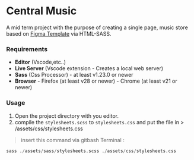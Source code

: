 # Central Music
A mid term project with the purpose of creating a single page, music store based on [Figma Template](https://www.figma.com/design/YPmLBmAlpp9pqbroAoKOCd/Responsive-Music-Store-Template-(Community)) via HTML-SASS.

### Requirements
- **Editor** (Vscode,etc..)
- **Live Server** (Vscode extension - Creates a local web server)
- **Sass** (Css Processor)
        - at least v1.23.0 or newer
- **Browser**
        - Firefox (at least v28 or newer)
        - Chrome (at least v21 or newer)

### Usage
1. Open the project directory with you editor.
2. compile the `stylesheets.scss` to `stylesheets.css` and put the file in > /assets/css/stylesheets.css
> insert this command via gitbash Terminal :
```python
sass ./assets/sass/stylesheets.scss ./assets/css/stylesheets.css
```